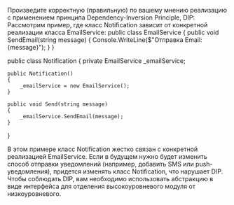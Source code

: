 ﻿Произведите корректную (правильную) по вашему мнению реализацию с применением принципа Dependency-Inversion Principle, DIP:
Рассмотрим пример, где класс Notification зависит от конкретной реализации класса EmailService:
public class EmailService
{
    public void SendEmail(string message)
    {
        Console.WriteLine($"Отправка Email: {message}");
    }
}

public class Notification
{
    private EmailService _emailService;

    public Notification()
    {
        _emailService = new EmailService();
    }

    public void Send(string message)
    {
        _emailService.SendEmail(message);
    }
}

В этом примере класс Notification жестко связан с конкретной реализацией EmailService. Если в будущем нужно будет изменить способ отправки уведомлений (например, добавить SMS или push-уведомления), придется изменять класс Notification, что нарушает DIP.
Чтобы соблюдать DIP, вам необходимо использовать абстракцию в виде интерфейса для отделения высокоуровневого модуля от низкоуровневого.

